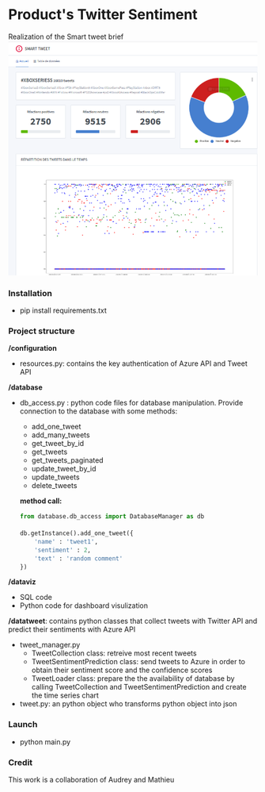 
# Product's Twitter Sentiment
Realization of the Smart tweet brief  </br>
![](/mainpage.PNG)

### Installation
- pip install requirements.txt

### Project structure

**/configuration**
- resources.py: contains the key authentication of Azure API and Tweet API

**/database**
- db_access.py : python code files for database manipulation.
	Provide connection to the database with some methods:
	
	- add_one_tweet
	- add_many_tweets
	- get_tweet_by_id
	- get_tweets
	- get_tweets_paginated
	- update_tweet_by_id
	- update_tweets
	- delete_tweets
	
	**method call:**
    ```python
	from database.db_access import DatabaseManager as db

	db.getInstance().add_one_tweet({
        'name' : 'tweet1',
        'sentiment' : 2,
        'text' : 'random comment'
    })
    ```

**/dataviz**
- SQL code
- Python code for dashboard visulization

**/datatweet**: contains python classes that collect tweets with Twitter API and predict their sentiments with Azure API
- tweet_manager.py
	- TweetCollection class: retreive most recent tweets
	- TweetSentimentPrediction class: send tweets to Azure in order to obtain their sentiment score and the confidence scores
	- TweetLoader class: prepare the the availability of database by calling TweetCollection and TweetSentimentPrediction and create the time series chart 
- tweet.py: an python object who transforms python object into json


### Launch
- python main.py


### Credit

This work is a collaboration of Audrey and Mathieu
